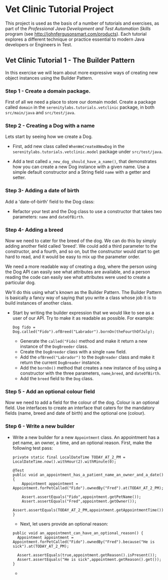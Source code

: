 # Vet Clinic Tutorial Project

This project is used as the basis of a number of tutorials and exercises, as part of the *Professional Java Development and Test Automation Skills* program (see http://johnfergusonsmart.com/products). Each tutorial explores a different technique or practice essential to modern Java developers or Engineers in Test.

## Vet Clinic Tutorial 1 - The Builder Pattern

In this exercise we will learn about more expressive ways of creating new object instances using the Builder Pattern.

### Step 1 - Create a domain package.

First of all we need a place to store our domain model. Create a package called `domain` in the `serenitylabs.tutorials.vetclinic` package, in both `src/main/java` and `src/test/java`.

### Step 2 - Creating a Dog with a name

Lets start by seeing how we create a Dog.

  - First, add new class called `WhenWeCreateANewDog` in the `serenitylabs.tutorials.vetclinic.model` package under `src/test/java`.

  - Add a test called `a_new_dog_should_have_a_name()`, that demonstrates how you can create a new Dog instance with a given name. Use a simple default constructor and a String field `name` with a getter and setter.

### Step 3- Adding a date of birth
Add a 'date-of-birth' field to the Dog class:
  - Refactor your test and the Dog class to use a constructor that takes two parameters: `name` and `dateOfBirth`.

### Step 4- Adding a breed
Now we need to cater for the breed of the dog. We can do this by simply adding another field called 'breed'. We could add a third parameter to the constructor, and a fourth, and so on, but the constructor would start to get hard to read, and it would be easy to mix up the parameter order.

We need a more readable way of creating a dog, where the person using the Dog API can easily see what attributes are available, and a person reading the code can easily see what attributes were used to create a particular dog.

We'll do this using what's known as the Builder Pattern. The Builder Pattern is basically a fancy way of saying that you write a class whose job it is to build instances of another class.

 - Start by writing the builder expression that we would like to see as a user of our API. Try to make it as readable as possible. For example:
    ```
    Dog fido = Dog.called("Fido").ofBreed("Labrador").bornOn(theFourthOfJuly);
    ```

    - Generate the `called("Fido)` method and make it return a new instance of the `DogBreeder` class.
    - Create the `DogBreeder` class with a single `name` field.
    - Add the `ofBreed("Labrador")` to the `DogBreader` class and make it return the current `DogBreader` instance.
    - Add the `bornOn()` method that creates a new instance of `Dog` using a constructor with the three parameters, `name`,`breed`, and `dateOfBirth`.
    - Add the `breed` field to the `Dog` class.

### Step 5 - Add an optional colour field

Now we need to add a field for the colour of the dog. Colour is an optional field. Use interfaces to create an interface that caters for the mandatory fields (name, breed and date of birth) and the optional one (colour).

### Step 6 - Write a new builder

- Write a new builder for a new `Appointment` class. An appointment has a pet name, an owner, a time, and an optional reason. First, make the following test pass:
  ```
  private static final LocalDateTime TODAY_AT_2_PM = LocalDateTime.now().withHour(2).withMinute(0);

  @Test
  public void an_appointment_has_a_patient_name_an_owner_and_a_date() {
      Appointment appointment = Appointment.forPetCalled("Fido").ownedBy("Fred").at(TODAY_AT_2_PM);

      Assert.assertEquals("Fido",appointment.getPetName());
      Assert.assertEquals("Fred",appointment.getOwner());
      Assert.assertEquals(TODAY_AT_2_PM,appointment.getAppointmentTime());
  }
  ```

  - Next, let users provide an optional reason:
  ```
  public void an_appointment_can_have_an_optional_reason() {
    Appointment appointment = Appointment.forPetCalled("Fido").ownedBy("Fred").because("He is sick").at(TODAY_AT_2_PM);

    Assert.assertEquals(true,appointment.getReason().isPresent());
    Assert.assertEquals("He is sick",appointment.getReason().get());
  }
  ```






  -
